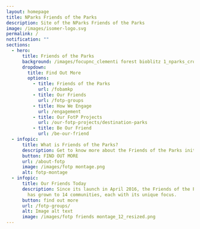 ```yaml
---
layout: homepage
title: NParks Friends of the Parks
description: Site of the NParks Friends of the Parks
image: /images/isomer-logo.svg
permalink: /
notification: ""
sections:
  - hero:
      title: Friends of the Parks
      background: /images/focupnc_clementi forest bioblitz 1_nparks_cropped.JPG
      dropdown:
        title: Find Out More
        options:
          - title: Friends of the Parks
            url: /fobamkp
          - title: Our Friends
            url: /fotp-groups
          - title: How We Engage
            url: /engagement
          - title: Our FotP Projects
            url: /our-fotp-projects/destination-parks
          - title: Be Our Friend
            url: /be-our-friend
  - infopic:
      title: What is Friends of the Parks?
      description: Get to know more about the Friends of the Parks initiative!
      button: FIND OUT MORE
      url: /about-fotp
      image: /images/fotp montage.png
      alt: fotp-montage
  - infopic:
      title: Our Friends Today
      description: Since its launch in April 2016, the Friends of the Parks initiative
        has grown to 14 communities, each with its unique focus.
      button: find out more
      url: /fotp-groups/
      alt: Image alt text
      image: /images/fotp friends montage_12_resized.png
---
```

